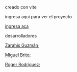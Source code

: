 
creado con vite

ingresa aqui para ver el proyecto

<a href="https://64c04831c36ba4061384e3d3--precious-monstera-15b8e3.netlify.app/ ">ingresa aca</a> 



desarrolladores

 <a href="https://github.com/Zarahisg">Zarahis Guzmán</a>;

 <a href="https://github.com/miguelangel-brito">Miguel Brito</a>;

 <a href="https://github.com/roger-rd">Roger Rodriguez</a>;
